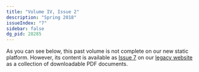 ```yaml
---
title: "Volume IV, Issue 2"
description: "Spring 2018"
issueIndex: "7"
sidebar: false
dg_pid: 28285
---
```

As you can see below, this past volume is not complete on our new static platform. However, its content is available as [Issue 7](https://rootstalk-archive.grinnell.edu/issue/7) on our [legacy website](https://rootstalk-archive.grinnell.edu) as a collection of downloadable PDF documents.
